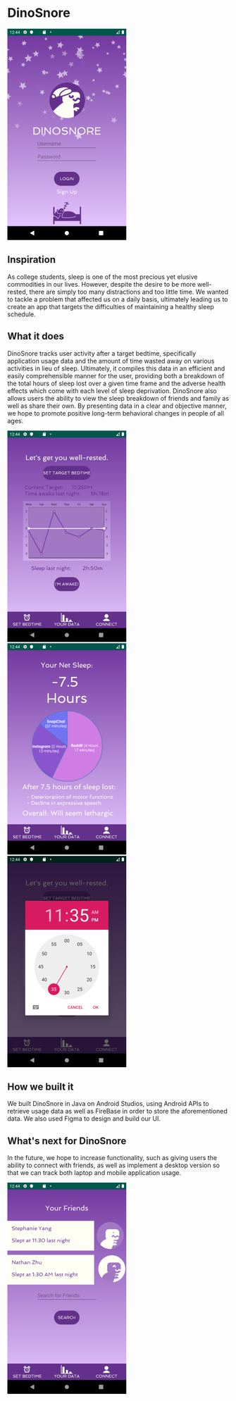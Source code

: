 # DinoSnore

![login](/images/login.png)

## Inspiration
As college students, sleep is one of the most precious yet elusive commodities in our lives. However, despite the desire to be more well-rested, there are simply too many distractions and too little time. We wanted to tackle a problem that affected us on a daily basis, ultimately leading us to create an app that targets the difficulties of maintaining a healthy sleep schedule. 

## What it does
DinoSnore tracks user activity after a target bedtime, specifically application usage data and the amount of time wasted away on various activities in lieu of sleep. Ultimately, it compiles this data in an efficient and easily comprehensible manner for the user, providing both a breakdown of the total hours of sleep lost over a given time frame and the adverse health effects which come with each level of sleep deprivation. DinoSnore also allows users the ability to view the sleep breakdown of friends and family as well as share their own. By presenting data in a clear and objective manner, we hope to promote positive long-term behavioral changes in people of all ages. 

![mainPage](/images/mainPage.png) ![Data](/images/aggregateData.png) ![SleepTimer](/images/setSleepTimer.png)

## How we built it
We built DinoSnore in Java on Android Studios, using Android APIs to retrieve usage data as well as FireBase in order to store the aforementioned data. We also used Figma to design and build our UI. 

## What's next for DinoSnore
In the future, we hope to increase functionality, such as giving users the ability to connect with friends, as well as implement a desktop version so that we can track both laptop and mobile application usage. 

![socialTab](/images/socialTab.png) 